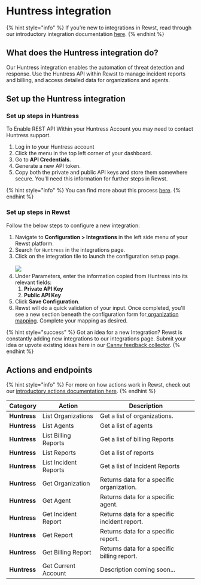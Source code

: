 # Huntress integration

{% hint style="info" %}
&#x20;If you’re new to integrations in Rewst, read through our introductory integration documentation [here](https://docs.rewst.help/documentation/integrations).
{% endhint %}

## What does the Huntress integration do?

Our Huntress integration enables the automation of threat detection and response. Use the Huntress API within Rewst to manage incident reports and billing, and access detailed data for organizations and agents.&#x20;

## Set up the Huntress integration

### Set up steps in Huntress

To Enable REST API Within your Huntress Account you may need to contact Huntress support.

1. Log in to your Huntress account
2. Click the menu in the top left corner of your dashboard.
3. Go to **API Credentials**.
4. Generate a new API token.
5. Copy both the private and public API keys and store them somewhere secure. You'll need this information for further steps in Rewst.

{% hint style="info" %}
You can find more about this process [here](https://support.huntress.io/hc/en-us/articles/4780697192851-Huntress-REST-API).
{% endhint %}

### Set up steps in Rewst

Follow the below steps to configure a new integration:

1. Navigate to **Configuration > Integrations** in the left side menu of your Rewst platform.
2. Search for `Huntress` in the integrations page.
3. Click on the integration tile to launch the configuration setup page.\
   \
   ![](<../../../../../.gitbook/assets/Screenshot 2025-05-05 at 4.31.49 PM.png>)
4. Under Parameters, enter the information copied from Huntress into its relevant fields:
   1. **Private API Key**
   2. **Public API Key**
5. Click **Save Configuration**.&#x20;
6. Rewst will do a quick validation of your input. Once completed, you'll see a new section beneath the configuration form for[ organization mapping](https://docs.rewst.help/documentation/integrations#what-is-organization-mapping). Complete your mapping as desired.&#x20;

{% hint style="success" %}
Got an idea for a new Integration? Rewst is constantly adding new integrations to our integrations page. Submit your idea or upvote existing ideas here in our [Canny feedback collector](https://rewst.canny.io/integrations).
{% endhint %}

## Actions and endpoints

{% hint style="info" %}
For more on how actions work in Rewst, check out our [introductory actions documentation here](https://docs.rewst.help/documentation/workflows/actions-in-rewst).&#x20;
{% endhint %}

| Category     | Action                | Description                                  |
| ------------ | --------------------- | -------------------------------------------- |
| **Huntress** | List Organizations    | Get a list of organizations.                 |
| **Huntress** | List Agents           | Get a list of agents                         |
| **Huntress** | List Billing Reports  | Get a list of billing Reports                |
| **Huntress** | List Reports          | Get a list of reports                        |
| **Huntress** | List Incident Reports | Get a list of Incident Reports               |
| **Huntress** | Get Organization      | Returns data for a specific organization.    |
| **Huntress** | Get Agent             | Returns data for a specific agent.           |
| **Huntress** | Get Incident Report   | Returns data for a specific incident report. |
| **Huntress** | Get Report            | Returns data for a specific report.          |
| **Huntress** | Get Billing Report    | Returns data for a specific billing report.  |
| **Huntress** | Get Current Account   | Description coming soon...                   |
